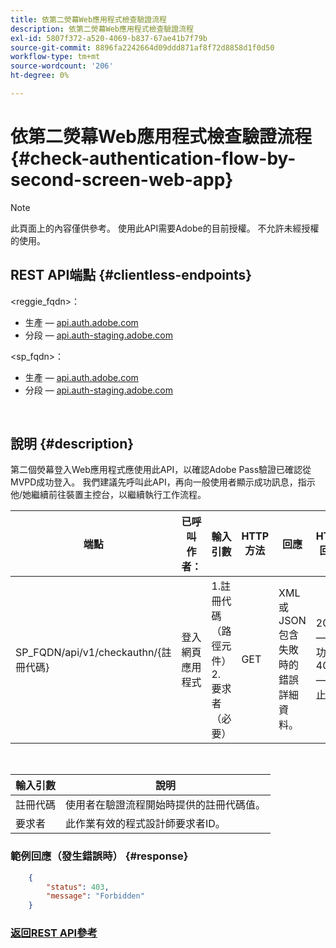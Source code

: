 ```yaml
---
title: 依第二熒幕Web應用程式檢查驗證流程
description: 依第二熒幕Web應用程式檢查驗證流程
exl-id: 5807f372-a520-4069-b837-67ae41b7f79b
source-git-commit: 8896fa2242664d09ddd871af8f72d8858d1f0d50
workflow-type: tm+mt
source-wordcount: '206'
ht-degree: 0%

---
```


# 依第二熒幕Web應用程式檢查驗證流程 {#check-authentication-flow-by-second-screen-web-app}

>[!NOTE]
>
>此頁面上的內容僅供參考。 使用此API需要Adobe的目前授權。 不允許未經授權的使用。

## REST API端點 {#clientless-endpoints}

&lt;reggie_fqdn>：

* 生產 —  [api.auth.adobe.com](http://api.auth.adobe.com/)
* 分段 —  [api.auth-staging.adobe.com](http://api.auth-staging.adobe.com/)

&lt;sp_fqdn>：

* 生產 —  [api.auth.adobe.com](http://api.auth.adobe.com/)
* 分段 —  [api.auth-staging.adobe.com](http://api.auth-staging.adobe.com/)

</br>

## 說明 {#description}

第二個熒幕登入Web應用程式應使用此API，以確認Adobe Pass驗證已確認從MVPD成功登入。 我們建議先呼叫此API，再向一般使用者顯示成功訊息，指示他/她繼續前往裝置主控台，以繼續執行工作流程。


| 端點 | 已呼叫  </br>作者： | 輸入   </br>引數 | HTTP  </br>方法 | 回應 | HTTP  </br>回應 |
| --- | --- | --- | --- | --- | --- |
| SP_FQDN/api/v1/checkauthn/{註冊代碼} | 登入網頁應用程式 | 1.註冊代碼  </br>    （路徑元件）</br>2.  要求者  </br>    （必要） | GET | XML或JSON包含失敗時的錯誤詳細資料。 | 200 — 成功   </br>403 — 禁止 |

</br>

| 輸入引數 | 說明 |
| ----------------- | --------------------------------------------------------------------------------------------- |
| 註冊代碼 | 使用者在驗證流程開始時提供的註冊代碼值。 |
| 要求者 | 此作業有效的程式設計師要求者ID。 |


### 範例回應（發生錯誤時） {#response}

```JSON
    {
        "status": 403,
        "message": "Forbidden"
    }
```

### [返回REST API參考](/help/authentication/rest-api-reference.md)
